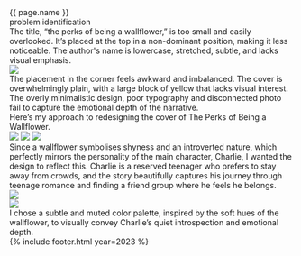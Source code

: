 <!-- ---
name: book cover design 
image: assets/images/packaging/bookcover.png
layout: base
--- -->

<div class="flex flex-col">
    <div class="w-full lg:text-[96px] md:text-[96px] text-[50px] flex justify-center items-center min-h-[145px] italic">
        {{ page.name }}
    </div>
    <div class="w-full lg:text-[64px] md:text-[64px] text-[40px] flex justify-center items-center min-h-[145px] italic">
        problem identification
    </div>
    <div class="md:min-h-[700px] min-h-[500px] md:mx-0 mx-5 flex justify-center items-center fit-view-post">
        <div class="flex flex-col h-full justify-evenly text-center text-[2.2rem] leading-[2.4rem] max-w-[250px] mr-20">
            <span>The title, “the perks of being a wallflower,” is too small and easily overlooked.</span>
            <span>It’s placed at the top in a non-dominant position, making it less noticeable.</span>
            <span>The author's name is lowercase, stretched, subtle, and lacks visual emphasis.</span>
        </div> 
        <div class="h-full relative">
            <img class="h-full object-scale-down" src="{{site.baseurl}}{{site.packagingurl}}/perksofbeingawallflower.png">
            <div class="absolute top-10 -left-8 md:h-[66cqh] md:min-h-[650px] min-h-[580px] w-[80px] border-solid border-l-4 border-t-4 border-white">
                <div class="absolute bottom-0 left-0 w-[40px] border-solid border-l-4 border-t-4 border-white"></div>
                <div class="absolute bottom-30 -left-10 w-[40px] border-solid border-l-4 border-t-4 border-white"></div>
                <div class="absolute top-30 -left-10 w-[40px] border-solid border-l-4 border-t-4 border-white"></div>
                <div class="absolute top-85 -left-10 w-[40px] border-solid border-t-4 border-white"></div>
            </div>
            <div class="absolute bottom-85 -right-15 w-[200px] border-solid border-l-4 border-t-4 border-white"></div>
            <div class="absolute top-30 -right-15 w-[100px] border-solid border-l-4 border-t-4 border-white"></div>
        </div>
        <div class="flex flex-col h-full justify-start pt-20 gap-20 text-center text-[2.2rem] leading-[2.4rem] max-w-[250px] ml-20">
            <span>The placement in the corner feels awkward and imbalanced.</span>
            <span>The cover is overwhelmingly plain, with a large block of yellow that lacks visual interest.</span>
        </div> 
    </div>
</div>
<div class="max-w-[800px] md:mx-auto mx-5 my-40 text-[2.2rem] leading-[2.4rem] text-center">
    The overly minimalistic design, poor typography and disconnected photo fail to capture the emotional depth of the narrative.
</div>
<div class="max-w-[500px] mx-auto my-40 text-[2.2rem] leading-[2.4rem] text-center">
    Here’s my approach to redesigning the cover of The Perks of Being a Wallflower.
</div>
<div class="w-full min-h-[50dvw] mx-0 flex justify-center items-center fit-view-post gap-[1%]">
    <img class="h-[50dvw] object-scale-down" src="{{site.baseurl}}{{site.packagingurl}}/Artboard 1.jfif">
    <img class="h-[50dvw] object-scale-down" src="{{site.baseurl}}{{site.packagingurl}}/Artboard 2.jpg">
    <img class="h-[50dvw] object-scale-down" src="{{site.baseurl}}{{site.packagingurl}}/Artboard 3.jpg">
</div>
<div class="max-w-[1200px] md:mx-auto mx-5 my-40 px-5 text-[2.2rem] leading-[2.4rem] text-center">
    Since a wallflower symbolises shyness and an introverted nature, which perfectly mirrors the personality of the main character, Charlie, I wanted the design to reflect this. Charlie is a reserved teenager who prefers to stay away from crowds, and the story beautifully captures his journey through teenage romance and finding a friend group where he feels he belongs.
</div>
<div class="my-40">
    <img class="w-full" src="{{site.baseurl}}{{site.packagingurl}}/yellow_bookcover_purple bg.png">
</div>
<div class="grid grid-cols-30 my-20 gap-x-[2%] gap-y-20 lg:mx-20 mx-5">
    <div class="col-span-16"> 
        <img class="object-scale-down" src="{{site.baseurl}}{{site.packagingurl}}/bookcover_mockup.png">
    </div>
    <div class="col-span-14 text-[2.2rem] leading-[2.4rem] text-right my-auto">
        I chose a subtle and muted color palette, inspired by the soft hues of the wallflower, to visually convey Charlie’s quiet introspection and emotional depth.
    </div> 
</div>
{% include footer.html year=2023 %}
